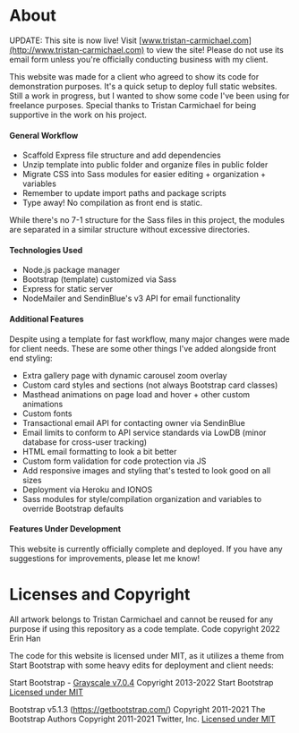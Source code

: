 # About

UPDATE: This site is now live! Visit [www.tristan-carmichael.com](http://www.tristan-carmichael.com) to view the site! Please do not use its email form unless you're officially conducting business with my client.

This website was made for a client who agreed to show its code for demonstration purposes. It's a quick setup to deploy full static websites. Still a work in progress, but I wanted to show some code I've been using for freelance purposes. Special thanks to Tristan Carmichael for being supportive in the work on his project.

#### General Workflow
- Scaffold Express file structure and add dependencies
- Unzip template into public folder and organize files in public folder
- Migrate CSS into Sass modules for easier editing + organization + variables
- Remember to update import paths and package scripts
- Type away! No compilation as front end is static.

While there's no 7-1 structure for the Sass files in this project, the modules are separated in a similar structure without excessive directories.

#### Technologies Used
- Node.js package manager
- Bootstrap (template) customized via Sass
- Express for static server
- NodeMailer and SendinBlue's v3 API for email functionality

#### Additional Features
Despite using a template for fast workflow, many major changes were made for client needs. These are some other things I've added alongside front end styling:

- Extra gallery page with dynamic carousel zoom overlay
- Custom card styles and sections (not always Bootstrap card classes)
- Masthead animations on page load and hover + other custom animations
- Custom fonts
- Transactional email API for contacting owner via SendinBlue
- Email limits to conform to API service standards via LowDB (minor database for cross-user tracking)
- HTML email formatting to look a bit better
- Custom form validation for code protection via JS
- Add responsive images and styling that's tested to look good on all sizes
- Deployment via Heroku and IONOS
- Sass modules for style/compilation organization and variables to override Bootstrap defaults

#### Features Under Development
This website is currently officially complete and deployed. If you have any suggestions for improvements, please let me know!

# Licenses and Copyright

All artwork belongs to Tristan Carmichael and cannot be reused for any purpose if using this repository as a code template.
Code copyright 2022 Erin Han

The code for this website is licensed under MIT, as it utilizes a theme from Start Bootstrap with some heavy edits for deployment and client needs:

Start Bootstrap - [Grayscale v7.0.4](https://startbootstrap.com/theme/grayscale)
Copyright 2013-2022 Start Bootstrap
[Licensed under MIT](https://github.com/StartBootstrap/startbootstrap-grayscale/blob/master/LICENSE)

Bootstrap v5.1.3 (https://getbootstrap.com/)
Copyright 2011-2021 The Bootstrap Authors
Copyright 2011-2021 Twitter, Inc.
[Licensed under MIT](https://github.com/twbs/bootstrap/blob/main/LICENSE)